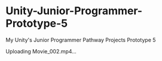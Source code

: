# Unity-Junior-Programmer-Prototype-5
 My Unity's Junior Programmer Pathway Projects Prototype 5


Uploading Movie_002.mp4…

